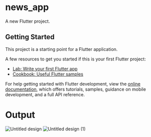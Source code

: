 # news_app

A new Flutter project.

## Getting Started

This project is a starting point for a Flutter application.

A few resources to get you started if this is your first Flutter project:

- [Lab: Write your first Flutter app](https://docs.flutter.dev/get-started/codelab)
- [Cookbook: Useful Flutter samples](https://docs.flutter.dev/cookbook)

For help getting started with Flutter development, view the
[online documentation](https://docs.flutter.dev/), which offers tutorials,
samples, guidance on mobile development, and a full API reference.
# Output
![Untitled design](https://user-images.githubusercontent.com/98232642/204074954-a29881bc-7ed8-45df-b988-5c307ccc8f96.png)
![Untitled design (1)](https://user-images.githubusercontent.com/98232642/204074966-7a6a18b2-21a1-4bb7-b5e0-5cf5b880f051.png)

